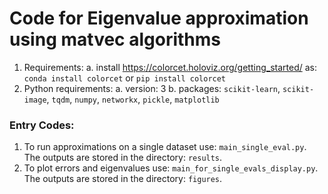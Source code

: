 # Code for Eigenvalue approximation using matvec algorithms

1. Requirements:
	a. install https://colorcet.holoviz.org/getting_started/ as:
	`conda install colorcet` or `pip install colorcet`
2. Python requirements:
	a. version: 3
	b. packages: `scikit-learn`, `scikit-image`, `tqdm`, `numpy`, `networkx`, `pickle`, `matplotlib`

### Entry Codes:
1. To run approximations on a single dataset use: `main_single_eval.py`. The outputs are stored in the directory: `results`.
2. To plot errors and eigenvalues use: `main_for_single_evals_display.py`. The outputs are stored in the directory: `figures`.
